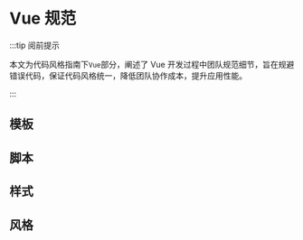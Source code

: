 # Vue 规范

:::tip 阅前提示

本文为代码风格指南下<code>Vue</code>部分，阐述了 Vue 开发过程中团队规范细节，旨在规避错误代码，保证代码风格统一，降低团队协作成本，提升应用性能。

:::

## 模板


## 脚本


## 样式


## 风格


<style>
div[class*="language-"] {
  background-color: #021527;
}
div[class*="language-"] .highlight-lines .highlighted{
  background-color: #022a4b;
  display: block;
  padding-right: 1em;
  padding-left: 1.25em;
  border-left: .25em solid #3eaf7c;
}
</style>